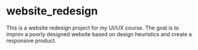 # website_redesign


This is a website redesign project for my UI/UX course. The goal is to improv a poorly designed website based on design heuristics and create a responsive product. 
